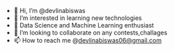 - 👋 Hi, I’m @devlinabiswas
- 👀 I’m interested in learning new technologies
- 🌱 Data Science and Machine Learning enthusiast
- 💞️ I’m looking to collaborate on any contests,challages
- 📫 How to reach me @devlinabiswas06@gmail.com

<!---
devlinabiswas/devlinabiswas is a ✨ special ✨ repository because its `README.md` (this file) appears on your GitHub profile.
You can click the Preview link to take a look at your changes.
--->
